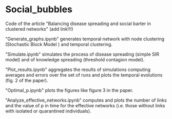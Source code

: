 # Social_bubbles

Code of the article "Balancing disease spreading and social barter in clustered networks" (add link!!!)

"Generate_graphs.ipynb" generates temporal network with node clustering (Stochastic Block Model ) and temporal clustering.

"Simulate.ipynb" simulates the process of disease spreading (simple SIR model) and of knowledge spreading (threshold contagion model).

"Plot_results.ipynb" aggregates the results of simulations computing averages and errors over the set of runs and plots the temporal evolutions (fig. 2 of the paper).

"Optimal_p.ipynb" plots the figures like figure 3 in the paper.

"Analyze_effective_networks.ipynb" computes and plots the number of links and the value of p in time for the effective networks (i.e. those without links with isolated or quarantined individuals).